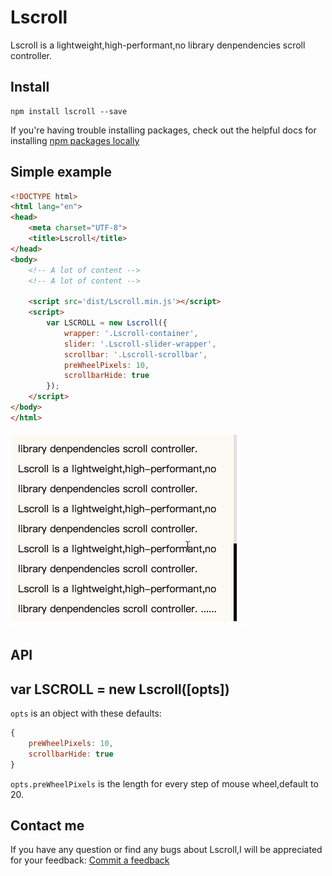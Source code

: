 
# Lscroll

Lscroll is a lightweight,high-performant,no library denpendencies scroll controller.

## Install

```shell
npm install lscroll --save
```

If you're having trouble installing packages, check out the helpful docs for installing [npm packages locally](https://docs.npmjs.com/getting-started/installing-npm-packages-locally)


## Simple example

```html
<!DOCTYPE html>
<html lang="en">
<head>
    <meta charset="UTF-8">
    <title>Lscroll</title>
</head>
<body>
    <!-- A lot of content -->
    <!-- A lot of content -->

    <script src='dist/Lscroll.min.js'></script>
    <script>
        var LSCROLL = new Lscroll({
            wrapper: '.Lscroll-container',
            slider: '.Lscroll-slider-wrapper',
            scrollbar: '.Lscroll-scrollbar',
            preWheelPixels: 10,
            scrollbarHide: true
        });
    </script>
</body>
</html>
```

![](./examples/images/show.gif)

## API

## var LSCROLL = new Lscroll([opts])

`opts` is an object with these defaults:
```js
{
    preWheelPixels: 10,
    scrollbarHide: true
}
```

`opts.preWheelPixels` is the length for every step of mouse wheel,default to 20.

## Contact me
If you have any question or find any bugs about Lscroll,I will be appreciated for your feedback: [Commit a feedback](https://github.com/tzjvon/Lscroll/issues/new)


